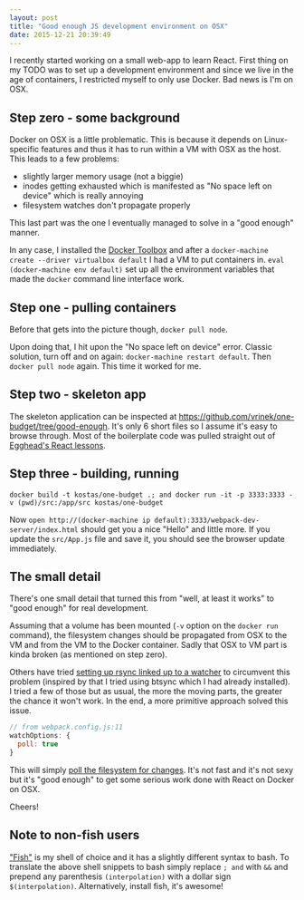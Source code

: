 ```yaml
---
layout: post
title: "Good enough JS development environment on OSX"
date: 2015-12-21 20:39:49
---
```


I recently started working on a small web-app to learn React. First thing on my TODO was to set up a development environment and since we live in the age of containers, I restricted myself to only use Docker. Bad news is I'm on OSX.

## Step zero - some background

Docker on OSX is a little problematic. This is because it depends on Linux-specific features and thus it has to run within a VM with OSX as the host. This leads to a few problems:

* slightly larger memory usage (not a biggie)
* inodes getting exhausted which is manifested as "No space left on device" which is really annoying
* filesystem watches don't propagate properly

This last part was the one I eventually managed to solve in a "good enough" manner.

In any case, I installed the [Docker Toolbox](https://www.docker.com/docker-toolbox) and after a `docker-machine create --driver virtualbox default` I had a VM to put containers in. `eval (docker-machine env default)` set up all the environment variables that made the `docker` command line interface work.

## Step one - pulling containers

Before that gets into the picture though, `docker pull node`.

Upon doing that, I hit upon the "No space left on device" error. Classic solution, turn off and on again: `docker-machine restart default`. Then `docker pull node` again. This time it worked for me.

## Step two - skeleton app

The skeleton application can be inspected at https://github.com/vrinek/one-budget/tree/good-enough. It's only 6 short files so I assume it's easy to browse through. Most of the boilerplate code was pulled straight out of [Egghead's React lessons](https://egghead.io/technologies/react).

## Step three - building, running

```
docker build -t kostas/one-budget .; and docker run -it -p 3333:3333 -v (pwd)/src:/app/src kostas/one-budget
```

Now `open http://(docker-machine ip default):3333/webpack-dev-server/index.html` should get you a nice "Hello" and little more. If you update the `src/App.js` file and save it, you should see the browser update immediately.

## The small detail

There's one small detail that turned this from "well, at least it works" to "good enough" for real development.

Assuming that a volume has been mounted (`-v` option on the `docker run` command), the filesystem changes should be propagated from OSX to the VM and from the VM to the Docker container. Sadly that OSX to VM part is kinda broken (as mentioned on step zero).

Others have tried [setting up rsync linked up to a watcher](https://github.com/brikis98/docker-osx-dev) to circumvent this problem (inspired by that I tried using btsync which I had already installed). I tried a few of those but as usual, the more the moving parts, the greater the chance it won't work. In the end, a more primitive approach solved this issue.

```javascript
// from webpack.config.js:11
watchOptions: {
  poll: true
}
```

This will simply [poll the filesystem for changes](http://webpack.github.io/docs/webpack-dev-middleware.html#lazy). It's not fast and it's not sexy but it's "good enough" to get some serious work done with React on Docker on OSX.

Cheers!

## Note to non-fish users

["Fish"](http://fishshell.com) is my shell of choice and it has a slightly different syntax to bash. To translate the above shell snippets to bash simply replace `; and` with `&&` and prepend any parenthesis `(interpolation)` with a dollar sign `$(interpolation)`. Alternatively, install fish, it's awesome!
